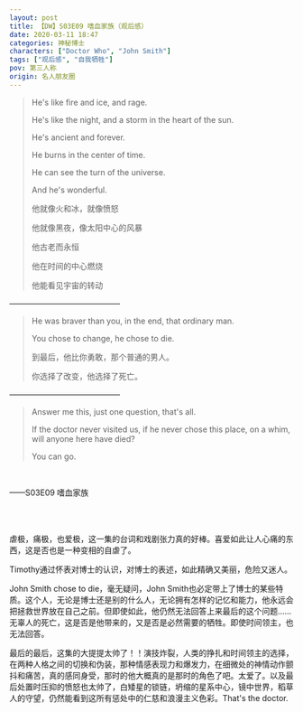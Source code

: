 ```yaml
---
layout: post
title: 【DW】S03E09 嗜血家族（观后感）
date: 2020-03-11 18:47
categories: 神秘博士
characters: ["Doctor Who", "John Smith"]
tags: ["观后感", "自我牺牲"]
pov: 第三人称
origin: 名人朋友圈
---
```


> He's like fire and ice, and rage.
> 
> He's like the night, and a storm in the heart of the sun.
> 
> He's ancient and forever.
> 
> He burns in the center of time.
> 
> He can see the turn of the universe.
> 
> And he's wonderful.
> 
> 他就像火和冰，就像愤怒
> 
> 他就像黑夜，像太阳中心的风暴
> 
> 他古老而永恒
> 
> 他在时间的中心燃烧
> 
> 他能看见宇宙的转动

——————————————

> He was braver than you, in the end, that ordinary man.
> 
> You chose to change, he chose to die.
> 
> 到最后，他比你勇敢，那个普通的男人。
> 
> 你选择了改变，他选择了死亡。

——————————————

> Answer me this, just one question, that's all.
> 
> If the doctor never visited us, if he never chose this place, on a whim, will anyone here have died?
> 
> You can go.

<br>

——S03E09 嗜血家族

<br><br>

虐极，痛极，也爱极，这一集的台词和戏剧张力真的好棒。喜爱如此让人心痛的东西，这是否也是一种变相的自虐了。

Timothy通过怀表对博士的认识，对博士的表述，如此精确又美丽，危险又迷人。

John Smith chose to die，毫无疑问，John Smith也必定带上了博士的某些特质。这个人，无论是博士还是别的什么人，无论拥有怎样的记忆和能力，他永远会把拯救世界放在自己之前。但即使如此，他仍然无法回答上来最后的这个问题……无辜人的死亡，这是否是他带来的，又是否是必然需要的牺牲。即使时间领主，也无法回答。

最后的最后，这集的大提提太帅了！！演技炸裂，人类的挣扎和时间领主的选择，在两种人格之间的切换和伪装，那种情感表现力和爆发力，在细微处的神情动作颤抖和痛苦，真的感同身受，那时的他大概真的是那时的角色了吧。太爱了。以及最后处置时压抑的愤怒也太帅了，白矮星的锁链，坍缩的星系中心，镜中世界，稻草人的守望，仍然能看到这所有惩处中的仁慈和浪漫主义色彩。That's the doctor.
